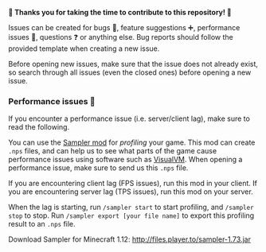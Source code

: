 **:tada: Thanks you for taking the time to contribute to this repository! :tada:**

Issues can be created for bugs :bug:, feature suggestions :heavy_plus_sign:, performance issues :snail:, questions :question: or anything else.
Bug reports should follow the provided template when creating a new issue.

Before opening new issues, make sure that the issue does not already exist, so search through all issues (even the closed ones) before opening a new issue.

### Performance issues :snail:

If you encounter a performance issue (i.e. server/client lag), make sure to read the following.

You can use the [Sampler mod](https://forum.industrial-craft.net/thread/10820) for _profiling_ your game.
This mod can create `.nps` files, and can help us to see what parts of the game cause performance issues using software such as [VisualVM](https://visualvm.github.io/).
When opening a performance issue, make sure to send us this `.nps` file.

If you are encountering client lag (FPS issues), run this mod in your client.
If you are encountering server lag (TPS issues), run this mod on your server.

When the lag is starting, run `/sampler start` to start profiling, and `/sampler stop` to stop.
Run `/sampler export [your file name]` to export this profiling result to an `.nps` file.

Download Sampler for Minecraft 1.12: http://files.player.to/sampler-1.73.jar

